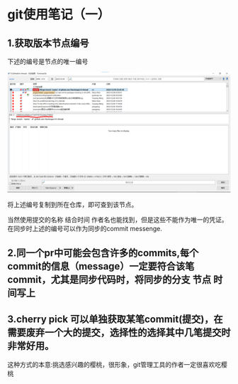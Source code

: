 # git使用笔记（一）

## 1.获取版本节点编号

下述的编号是节点的唯一编号

![](figures/1.png)

将上述编号复制到所在仓库，即可查到该节点。

当然使用提交的名称 结合时间 作者名也能找到，但是这些不能作为唯一的凭证。在同步时上述的编号可以作为同步的commit messenge.

## 2.同一个pr中可能会包含许多的commits,每个commit的信息（message）一定要符合该笔commit，尤其是同步代码时，将同步的分支 节点 时间写上



## 3.cherry pick 可以单独获取某笔commit(提交)，在需要废弃一个大的提交，选择性的选择其中几笔提交时非常好用。

这种方式的本意:挑选感兴趣的樱桃，很形象，git管理工具的作者一定很喜欢吃樱桃

